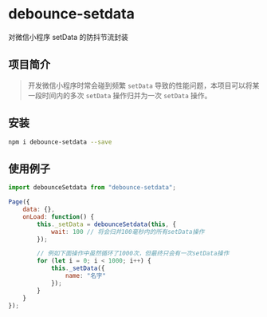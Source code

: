 # debounce-setdata

对微信小程序 setData 的防抖节流封装

## 项目简介

> 开发微信小程序时常会碰到频繁 `setData` 导致的性能问题，本项目可以将某一段时间内的多次 `setData` 操作归并为一次 `setData` 操作。

## 安装

```sh
npm i debounce-setdata --save
```

## 使用例子

```js
import debounceSetdata from "debounce-setdata";

Page({
    data: {},
    onLoad: function() {
        this._setData = debounceSetdata(this, {
            wait: 100 // 将会归并100毫秒内的所有setData操作
        });

        // 例如下面操作中虽然循环了1000次，但最终只会有一次setData操作
        for (let i = 0; i < 1000; i++) {
            this._setData({
                name: "名字"
            });
        }
    }
});
```
